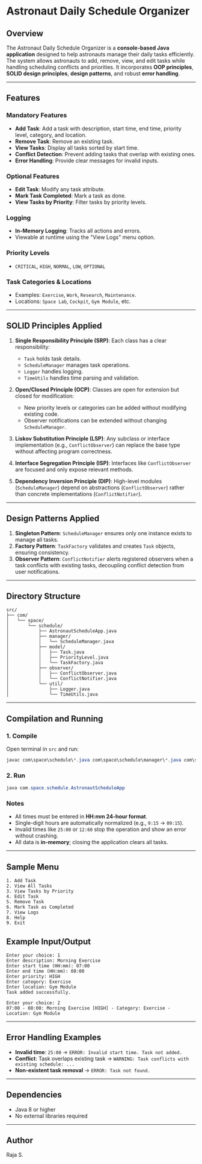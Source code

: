 # Astronaut Daily Schedule Organizer

## Overview

The Astronaut Daily Schedule Organizer is a **console-based Java application** designed to help astronauts manage their daily tasks efficiently. The system allows astronauts to add, remove, view, and edit tasks while handling scheduling conflicts and priorities. It incorporates **OOP principles**, **SOLID design principles**, **design patterns**, and robust **error handling**.

---

## Features

### Mandatory Features

* **Add Task**: Add a task with description, start time, end time, priority level, category, and location.
* **Remove Task**: Remove an existing task.
* **View Tasks**: Display all tasks sorted by start time.
* **Conflict Detection**: Prevent adding tasks that overlap with existing ones.
* **Error Handling**: Provide clear messages for invalid inputs.

### Optional Features

* **Edit Task**: Modify any task attribute.
* **Mark Task Completed**: Mark a task as done.
* **View Tasks by Priority**: Filter tasks by priority levels.

### Logging

* **In-Memory Logging**: Tracks all actions and errors.
* Viewable at runtime using the "View Logs" menu option.

### Priority Levels

* `CRITICAL`, `HIGH`, `NORMAL`, `LOW`, `OPTIONAL`

### Task Categories & Locations

* Examples: `Exercise`, `Work`, `Research`, `Maintenance`.
* Locations: `Space Lab`, `Cockpit`, `Gym Module`, etc.

---

## SOLID Principles Applied

1. **Single Responsibility Principle (SRP)**: Each class has a clear responsibility:

   * `Task` holds task details.
   * `ScheduleManager` manages task operations.
   * `Logger` handles logging.
   * `TimeUtils` handles time parsing and validation.

2. **Open/Closed Principle (OCP)**: Classes are open for extension but closed for modification:

   * New priority levels or categories can be added without modifying existing code.
   * Observer notifications can be extended without changing `ScheduleManager`.

3. **Liskov Substitution Principle (LSP)**: Any subclass or interface implementation (e.g., `ConflictObserver`) can replace the base type without affecting program correctness.

4. **Interface Segregation Principle (ISP)**: Interfaces like `ConflictObserver` are focused and only expose relevant methods.

5. **Dependency Inversion Principle (DIP)**: High-level modules (`ScheduleManager`) depend on abstractions (`ConflictObserver`) rather than concrete implementations (`ConflictNotifier`).

---

## Design Patterns Applied

1. **Singleton Pattern**: `ScheduleManager` ensures only one instance exists to manage all tasks.
2. **Factory Pattern**: `TaskFactory` validates and creates `Task` objects, ensuring consistency.
3. **Observer Pattern**: `ConflictNotifier` alerts registered observers when a task conflicts with existing tasks, decoupling conflict detection from user notifications.

---

## Directory Structure

```
src/
├── com/
│   └── space/
│       └── schedule/
│           ├── AstronautScheduleApp.java
│           ├── manager/
│           │   └── ScheduleManager.java
│           ├── model/
│           │   ├── Task.java
│           │   ├── PriorityLevel.java
│           │   └── TaskFactory.java
│           ├── observer/
│           │   ├── ConflictObserver.java
│           │   └── ConflictNotifier.java
│           └── util/
│               ├── Logger.java
│               └── TimeUtils.java
```

---

## Compilation and Running

### 1. Compile

Open terminal in `src` and run:

```powershell
javac com\space\schedule\*.java com\space\schedule\manager\*.java com\space\schedule\model\*.java com\space\schedule\observer\*.java com\space\schedule\util\*.java
```

### 2. Run

```powershell
java com.space.schedule.AstronautScheduleApp
```

### Notes

* All times must be entered in **HH:mm 24-hour format**.
* Single-digit hours are automatically normalized (e.g., `9:15` → `09:15`).
* Invalid times like `25:00` or `12:60` stop the operation and show an error without crashing.
* All data is **in-memory**; closing the application clears all tasks.

---

## Sample Menu

```
1. Add Task
2. View All Tasks
3. View Tasks by Priority
4. Edit Task
5. Remove Task
6. Mark Task as Completed
7. View Logs
8. Help
9. Exit
```

## Example Input/Output

```
Enter your choice: 1
Enter description: Morning Exercise
Enter start time (HH:mm): 07:00
Enter end time (HH:mm): 08:00
Enter priority: HIGH
Enter category: Exercise
Enter location: Gym Module
Task added successfully.

Enter your choice: 2
07:00 - 08:00: Morning Exercise [HIGH] - Category: Exercise - Location: Gym Module
```

---

## Error Handling Examples

* **Invalid time**: `25:00` → `ERROR: Invalid start time. Task not added.`
* **Conflict**: Task overlaps existing task → `WARNING: Task conflicts with existing schedule: ...`
* **Non-existent task removal** → `ERROR: Task not found.`

---

## Dependencies

* Java 8 or higher
* No external libraries required

---

## Author

Raja S.
